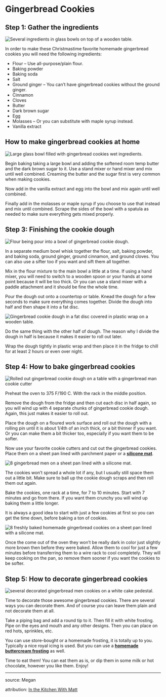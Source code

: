 # Gingerbread Cookies

## Step 1: Gather the ingredients

![Several ingredients in glass bowls on top of a wooden table.](https://inthekitchenwithmatt.com/wp-content/uploads/2020/07/ingredients-for-gingerbread-cookies.jpg "Several ingredients in glass bowls on top of a wooden table.")

In order to make these Christmastime favorite homemade gingerbread cookies you will need the following ingredients:

- Flour – Use all-purpose/plain flour.
- Baking powder
- Baking soda
- Salt
- Ground ginger – You can’t have gingerbread cookies without the ground ginger.
- Cinnamon
- Cloves
- Butter
- Dark brown sugar
- Egg
- Molasses – Or you can substitute with maple syrup instead.
- Vanilla extract

## How to make gingerbread cookies at home

![Large glass bowl filled with gingerbread cookies wet ingredients.](https://inthekitchenwithmatt.com/wp-content/uploads/2020/07/wet-ingredients.jpg "Large glass bowl filled with gingerbread cookies wet ingredients.")

Begin baking taking a large bowl and adding the softened room temp butter and the dark brown sugar to it. Use a stand mixer or hand mixer and mix until well combined. Creaming the butter and the sugar first is very common when making cookies.

Now add in the vanilla extract and egg into the bowl and mix again until well combined.

Finally add in the molasses or maple syrup if you choose to use that instead and mix until combined. Scrape the sides of the bowl with a spatula as needed to make sure everything gets mixed properly.

## Step 3: Finishing the cookie dough

![Flour being pour into a bowl of gingerbread cookie dough.](https://inthekitchenwithmatt.com/wp-content/uploads/2020/07/adding-dry-ingredients.jpg "Flour being pour into a bowl of gingerbread cookie dough.")

In a separate medium bowl whisk together the flour, salt, baking powder, and baking soda, ground ginger, ground cinnamon, and ground cloves. You can also use a sifter too if you want and sift them all together.

Mix in the flour mixture to the main bowl a little at a time. If using a hand mixer, you will need to switch to a wooden spoon or your hands at some point because it will be too thick. Or you can use a stand mixer with a paddle attachment and it should be fine the whole time.

Pour the dough out onto a countertop or table. Knead the dough for a few seconds to make sure everything comes together. Divide the dough into half and then shape it into a fat disc.

![Gingerbread cookie dough in a fat disc covered in plastic wrap on a wooden table.](https://inthekitchenwithmatt.com/wp-content/uploads/2020/07/knead-and-wrap-the-dough.jpg "Gingerbread cookie dough in a fat disc covered in plastic wrap on a wooden table.")

Do the same thing with the other half of dough. The reason why I divide the dough in half is because it makes it easier to roll out later.

Wrap the dough tightly in plastic wrap and then place it in the fridge to chill for at least 2 hours or even over night.

## Step 4: How to bake gingerbread cookies

![Rolled out gingerbread cookie dough on a table with a gingerbread man cookie cutter](https://inthekitchenwithmatt.com/wp-content/uploads/2020/07/roll-and-cut-out-the-gingerbread-cookies.jpg "Rolled out gingerbread cookie dough on a table with a gingerbread man cookie cutter")

Preheat the oven to 375 F/190 C. With the rack in the middle position.

Remove the dough from the fridge and then cut each disc in half again, so you will wind up with 4 separate chunks of gingerbread cookie dough. Again, this just makes it easier to roll out.

Place the dough on a floured work surface and roll out the dough with a rolling pin until it is about 1/4th of an inch thick, or a bit thinner if you want. Or you can make them a bit thicker too, especially if you want them to be softer.

Now use your favorite cookie cutters and cut out the gingerbread cookies. Place them on a sheet pan lined with parchment paper or a **[silicone mat](https://amzn.to/2ZScMH3)**.

![8 gingerbread men on a sheet pan lined with a silicone mat.](https://inthekitchenwithmatt.com/wp-content/uploads/2020/07/gingerbread-cookies-on-a-sheet-pan.jpg "8 gingerbread men on a sheet pan lined with a silicone mat.")

The cookies won’t spread a whole lot if any, but I usually still space them out a little bit. Make sure to ball up the cookie dough scraps and then roll them out again.

Bake the cookies, one rack at a time, for 7 to 10 minutes. Start with 7 minutes and go from there. If you want them crunchy you will wind up baking them a little longer.

It is always a good idea to start with just a few cookies at first so you can get the time down, before baking a ton of cookies.

![8 freshly baked homemade gingerbread cookies on a sheet pan lined with a silicone mat.](https://inthekitchenwithmatt.com/wp-content/uploads/2020/07/baked-gingerbread-cookies.jpg "8 freshly baked homemade gingerbread cookies on a sheet pan lined with a silicone mat.")

Once the come out of the oven they won’t be really dark in color just slightly more brown then before they were baked. Allow them to cool for just a few minutes before transferring them to a wire rack to cool completely. They will keep cooking on the pan, so remove them sooner if you want the cookies to be softer.

## Step 5: How to decorate gingerbread cookies

![several decorated gingerbread men cookies on a white cake pedestal.](https://inthekitchenwithmatt.com/wp-content/uploads/2020/07/decorated-gingerbread-cookies.jpg "several decorated gingerbread men cookies on a white cake pedestal.")

Time to decorate those awesome gingerbread cookies. There are several ways you can decorate them. And of course you can leave them plain and not decorate them at all.

Take a piping bag and add a round tip to it. Then fill it with white frosting. Pipe on the eyes and mouth and any other designs. Then you can place on red hots, sprinkles, etc.

You can use store-bought or a homemade frosting, it is totally up to you. Typically a nice royal icing is used. But you can use a **[homemade buttercream frosting](https://inthekitchenwithmatt.com/buttercream-frosting)** as well.

Time to eat them! You can eat them as is, or dip them in some milk or hot chocolate, however you like them. Enjoy!

---

source: Megan

attribution: [In the Kitchen With Matt](https://www.inthekitchenwithmatt.com/gingerbread-cookies)

